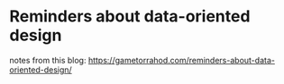 # Reminders about data-oriented design
notes from this blog: https://gametorrahod.com/reminders-about-data-oriented-design/